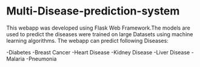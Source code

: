 # Multi-Disease-prediction-system
This webapp was developed using Flask Web Framework.The models are used to predict the diseases were trained on large Datasets using machine learning algorithms.
The webapp can predict following Diseases:

-Diabetes
-Breast Cancer
-Heart Disease
-Kidney Disease
-Liver Disease
-Malaria
-Pneumonia
